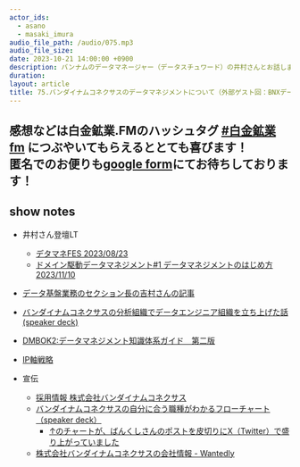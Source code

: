 ```yaml
---
actor_ids:
  - asano
  - masaki_imura
audio_file_path: /audio/075.mp3
audio_file_size: 
date: 2023-10-21 14:00:00 +0900
description: バンナムのデータマネージャー（データスチュワード）の井村さんとお話しました
duration: 
layout: article
title: 75.バンダイナムコネクサスのデータマネジメントについて（外部ゲスト回：BNXデータマネージャー井村さん）
---
```

感想などは白金鉱業.FMのハッシュタグ [#白金鉱業fm](https://twitter.com/search?q=%23%E7%99%BD%E9%87%91%E9%89%B1%E6%A5%ADfm&src=typed_query) につぶやいてもらえるととても喜びます！  
匿名でのお便りも[google form](https://forms.gle/pRVNhjrhk8F88T228)にてお待ちしております！  
---

## show notes
 - 井村さん登壇LT
    - [デタマネFES 2023/08/23](https://jdmc.connpass.com/event/288992/)
    - [ドメイン駆動データマネジメント#1 データマネジメントのはじめ方 2023/11/10](https://blog.trocco.io/event/domain-driven_data-management_1)
 - [データ基盤業務のセクション長の吉村さんの記事](https://www.wantedly.com/companies/bandainamco-nexus/post_articles/423881)
 - [バンダイナムコネクサスの分析組織でデータエンジニア組織を立ち上げた話 (speaker deck)](https://speakerdeck.com/jdmc/fen-xi-zu-zhi-dedetaenziniazu-zhi-woli-tishang-getahua-bandainamukonekusasuteng-jing-you-ma-san)
 - [DMBOK2:データマネジメント知識体系ガイド　第二版](https://www.dama-japan.org/DAMAJ_index.html#:~:text=%E3%80%90%EF%BC%A4%EF%BC%AD%EF%BC%A2%EF%BC%AF%EF%BC%AB%EF%BC%92%E3%80%80%E6%97%A5%E6%9C%AC%E8%AA%9E%E7%89%88,Metafind%E3%82%B3%E3%83%B3%E3%82%B5%E3%83%AB%E3%83%86%E3%82%A3%E3%83%B3%E3%82%B0%E6%A0%AA%E5%BC%8F%E4%BC%9A%E7%A4%BE)
 - [IP軸戦略](https://www.bandainamco.co.jp/group/ip.html#:~:text=%E3%80%8CIP%E8%BB%B8%E6%88%A6%E7%95%A5%E3%80%8D%E3%81%AF%E3%80%81,%E3%80%8CIP%E8%BB%B8%E6%88%A6%E7%95%A5%E3%80%8D%E3%81%A7%E3%81%99%E3%80%82)

- 宣伝
   - [採用情報 株式会社バンダイナムコネクサス](https://bandainamco-nexus.co.jp/careers/)
   - [バンダイナムコネクサスの自分に合う職種がわかるフローチャート（speaker deck）](https://speakerdeck.com/bandainamconexus/bandainamukonekusasu-detazhan-lue-bu-shao-jie-zi-liao?slide=10)
     - [↑のチャートが、ばんくしさんのポストを皮切りにX（Twitter）で盛り上がっていました](https://x.com/vaaaaanquish/status/1660507228250734598?s=20)
   - [株式会社バンダイナムコネクサスの会社情報 - Wantedly](https://www.wantedly.com/companies/bandainamco-nexus)